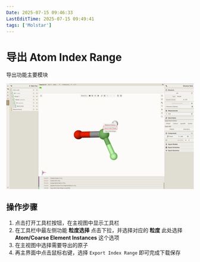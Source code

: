 ```yaml
---
Date: 2025-07-15 09:46:33
LastEditTime: 2025-07-15 09:49:41
tags: ['Molstar']
---
```


# 导出 Atom Index Range

导出功能主要模块

![Export Atom Index Range](./assets/export_index_range.png)


## 操作步骤


1. 点击打开工具栏按钮，在主视图中显示工具栏
2. 在工具栏中最左侧功能 **粒度选择** 点击下拉，并选择对应的 **粒度** 此处选择 **Atom/Coarse Element Instances** 这个选项
3. 在主视图中选择需要导出的原子
4. 再主界面中点击鼠标右键，选择 `Export Index Range` 即可完成下载保存
